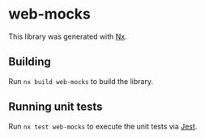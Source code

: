 # web-mocks

This library was generated with [Nx](https://nx.dev).

## Building

Run `nx build web-mocks` to build the library.

## Running unit tests

Run `nx test web-mocks` to execute the unit tests via [Jest](https://jestjs.io).
